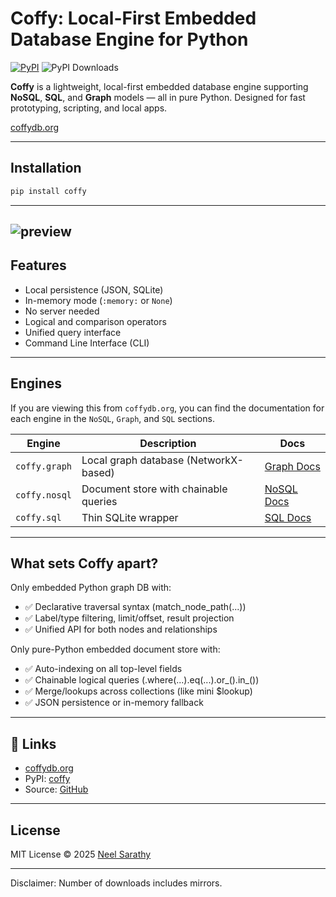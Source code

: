 # Coffy: Local-First Embedded Database Engine for Python

[![PyPI](https://img.shields.io/pypi/v/coffy)](https://pypi.org/project/coffy/)
![PyPI Downloads](https://static.pepy.tech/badge/coffy)

**Coffy** is a lightweight, local-first embedded database engine supporting **NoSQL**, **SQL**, and **Graph** models — all in pure Python. Designed for fast prototyping, scripting, and local apps.

[coffydb.org](https://coffydb.org/)

---

## Installation

```bash
pip install coffy
```

---
![preview](https://github.com/nsarathy/Coffy/blob/main/assets/Coffy%20preview%20image.png)
---
## Features

- Local persistence (JSON, SQLite)
- In-memory mode (`:memory:` or `None`)
- No server needed
- Logical and comparison operators
- Unified query interface
- Command Line Interface (CLI)

---

## Engines

If you are viewing this from `coffydb.org`, you can find the documentation for each engine in the `NoSQL`, `Graph`, and `SQL` sections.


| Engine | Description | Docs |
|--------|-------------|------|
| `coffy.graph` | Local graph database (NetworkX-based) | [Graph Docs](https://github.com/nsarathy/Coffy/blob/main/Documentation/GRAPH_DOCS.md) |
| `coffy.nosql` | Document store with chainable queries | [NoSQL Docs](https://github.com/nsarathy/Coffy/blob/main/Documentation/NOSQL_DOCS.md) |
| `coffy.sql`   | Thin SQLite wrapper | [SQL Docs](https://github.com/nsarathy/Coffy/blob/main/Documentation/SQL_DOCS.md) |

---

## What sets Coffy apart?
Only embedded Python graph DB with:

- ✅ Declarative traversal syntax (match_node_path(...))
- ✅ Label/type filtering, limit/offset, result projection
- ✅ Unified API for both nodes and relationships

Only pure-Python embedded document store with:

- ✅ Auto-indexing on all top-level fields
- ✅ Chainable logical queries (.where(...).eq(...).or_().in_())
- ✅ Merge/lookups across collections (like mini $lookup)
- ✅ JSON persistence or in-memory fallback

---

## 🔗 Links

- [coffydb.org](https://coffydb.org/)
- PyPI: [coffy](https://pypi.org/project/coffy/)
- Source: [GitHub](https://github.com/nsarathy/Coffy)

---

## License

MIT License © 2025 [Neel Sarathy](https://github.com/nsarathy)

---

Disclaimer: Number of downloads includes mirrors.

